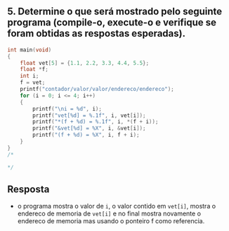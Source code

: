 ## 5. Determine o que será mostrado pelo seguinte programa (compile-o, execute-o e verifique se foram obtidas as respostas esperadas).

```c
int main(void)
{
    float vet[5] = {1.1, 2.2, 3.3, 4.4, 5.5};
    float *f;
    int i;
    f = vet;
    printf("contador/valor/valor/endereco/endereco");
    for (i = 0; i <= 4; i++)
    {
        printf("\ni = %d", i);
        printf("vet[%d] = %.1f", i, vet[i]);
        printf("*(f + %d) = %.1f", i, *(f + i));
        printf("&vet[%d] = %X", i, &vet[i]);
        printf("(f + %d) = %X", i, f + i);
    }
}
/*

*/
```
## Resposta 
- o programa mostra o valor de ```i```, o valor contido em ```vet[i]```, mostra o endereco de memoria de ```vet[i]``` e no final mostra novamente o endereco de memoria mas usando o ponteiro f como referencia.